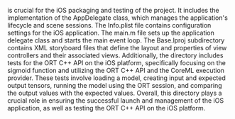 is crucial for the iOS packaging and testing of the project. It includes the implementation of the AppDelegate class, which manages the application's lifecycle and scene sessions. The Info.plist file contains configuration settings for the iOS application. The main.m file sets up the application delegate class and starts the main event loop. The Base.lproj subdirectory contains XML storyboard files that define the layout and properties of view controllers and their associated views. Additionally, the directory includes tests for the ORT C++ API on the iOS platform, specifically focusing on the sigmoid function and utilizing the ORT C++ API and the CoreML execution provider. These tests involve loading a model, creating input and expected output tensors, running the model using the ORT session, and comparing the output values with the expected values. Overall, this directory plays a crucial role in ensuring the successful launch and management of the iOS application, as well as testing the ORT C++ API on the iOS platform.